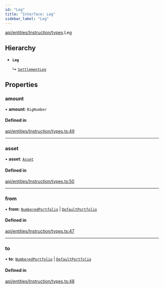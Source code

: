 ```yaml
---
id: "Leg"
title: "Interface: Leg"
sidebar_label: "Leg"
---
```


[api/entities/Instruction/types](../../../../../../modules/API/Entities/Instruction/Types/Types.md).Leg

## Hierarchy

- **`Leg`**

  ↳ [`SettlementLeg`](../../../Portfolio/Types/SettlementLeg/SettlementLeg.md)

## Properties

### amount

• **amount**: `BigNumber`

#### Defined in

[api/entities/Instruction/types.ts:49](https://github.com/PolymeshAssociation/polymesh-sdk/blob/91c2d2d8/src/api/entities/Instruction/types.ts#L49)

___

### asset

• **asset**: [`Asset`](../../../../../../classes/API/Entities/Asset/Asset.md)

#### Defined in

[api/entities/Instruction/types.ts:50](https://github.com/PolymeshAssociation/polymesh-sdk/blob/91c2d2d8/src/api/entities/Instruction/types.ts#L50)

___

### from

• **from**: [`NumberedPortfolio`](../../../../../../classes/API/Entities/NumberedPortfolio/NumberedPortfolio.md) \| [`DefaultPortfolio`](../../../../../../classes/API/Entities/DefaultPortfolio/DefaultPortfolio.md)

#### Defined in

[api/entities/Instruction/types.ts:47](https://github.com/PolymeshAssociation/polymesh-sdk/blob/91c2d2d8/src/api/entities/Instruction/types.ts#L47)

___

### to

• **to**: [`NumberedPortfolio`](../../../../../../classes/API/Entities/NumberedPortfolio/NumberedPortfolio.md) \| [`DefaultPortfolio`](../../../../../../classes/API/Entities/DefaultPortfolio/DefaultPortfolio.md)

#### Defined in

[api/entities/Instruction/types.ts:48](https://github.com/PolymeshAssociation/polymesh-sdk/blob/91c2d2d8/src/api/entities/Instruction/types.ts#L48)
